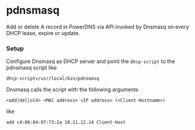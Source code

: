 # pdnsmasq
Add or delete A record in PowerDNS via API invoked by Dnsmasq on every DHCP lease, expire or update.

### Setup
Configure Dnsmasq as DHCP server and point the `dhcp-script` to the pdnsmasq script like
```
dhcp-script=/usr/local/bin/pdnsmasq
```


Dnsmasq calls the script with the following arguments
```
<add|del|old> <MAC address> <IP address> (<Client-Hostname>)
```
like
```
add c4:06:84:97:73:2a 10.11.12.14 Client-Host
```
